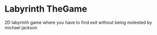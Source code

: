 # Labyrinth TheGame
2D labyrinth game where you have to find exit without being molested by michael jackson
